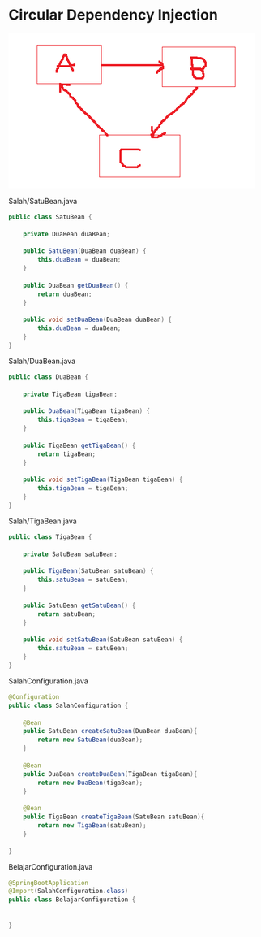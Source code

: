 # Circular Dependency Injection

![alt text](../images/10.circular-DI.png)

Salah/SatuBean.java
```java
public class SatuBean {

    private DuaBean duaBean;

    public SatuBean(DuaBean duaBean) {
        this.duaBean = duaBean;
    }

    public DuaBean getDuaBean() {
        return duaBean;
    }

    public void setDuaBean(DuaBean duaBean) {
        this.duaBean = duaBean;
    }
}
```

Salah/DuaBean.java
```java
public class DuaBean {

    private TigaBean tigaBean;

    public DuaBean(TigaBean tigaBean) {
        this.tigaBean = tigaBean;
    }

    public TigaBean getTigaBean() {
        return tigaBean;
    }

    public void setTigaBean(TigaBean tigaBean) {
        this.tigaBean = tigaBean;
    }
}

```

Salah/TigaBean.java
```java
public class TigaBean {

    private SatuBean satuBean;

    public TigaBean(SatuBean satuBean) {
        this.satuBean = satuBean;
    }

    public SatuBean getSatuBean() {
        return satuBean;
    }

    public void setSatuBean(SatuBean satuBean) {
        this.satuBean = satuBean;
    }
}

```

SalahConfiguration.java
```java
@Configuration
public class SalahConfiguration {

    @Bean
    public SatuBean createSatuBean(DuaBean duaBean){
        return new SatuBean(duaBean);
    }

    @Bean
    public DuaBean createDuaBean(TigaBean tigaBean){
        return new DuaBean(tigaBean);
    }

    @Bean
    public TigaBean createTigaBean(SatuBean satuBean){
        return new TigaBean(satuBean);
    }

}
```

BelajarConfiguration.java
```java
@SpringBootApplication
@Import(SalahConfiguration.class)
public class BelajarConfiguration {

    
}
```